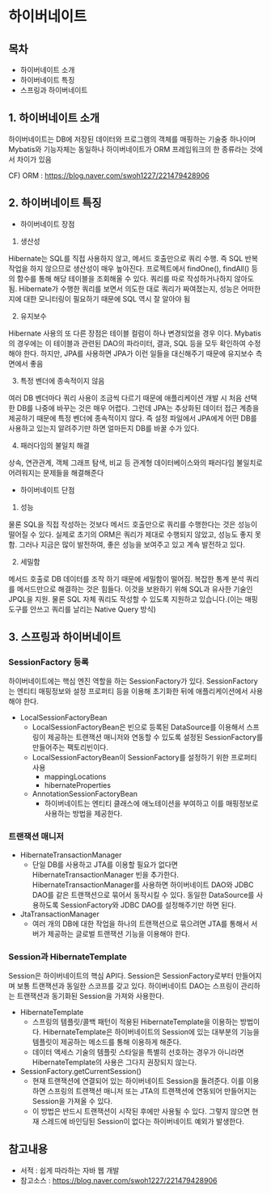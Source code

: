 하이버네이트
=======================

목차 
-----------------------
- 하이버네이트 소개 
- 하이버네이트 특징 
- 스프링과 하이버네이트 


## 1. 하이버네이트 소개
하이버네이트는 DB에 저장된 데이터와 프로그램의 객체를 매핑하는 기술중 하나이며 Mybatis와 기능자체는 동일하나 하이버네이트가 ORM 프레임워크의 한 종류라는 것에서 차이가 있음

CF) ORM : https://blog.naver.com/swoh1227/221479428906

## 2. 하이버네이트 특징

- 하이버네이트 장점

1) 생산성

Hibernate는 SQL를 직접 사용하지 않고, 메서드 호출만으로 쿼리 수행. 즉 SQL 반복 작업을 하지 않으므로 생산성이 매우 높아진다.
프로젝트에서 findOne(), findAll() 등의 함수를 통해 해당 테이블을 조회해올 수 있다. 쿼리를 따로 작성하거나하지 않아도 됨.
Hibernate가 수행한 쿼리를 보면서 의도한 대로 쿼리가 짜여졌는지, 성능은 어떠한지에 대한 모니터링이 필요하기 때문에 SQL 역시 잘 알아야 됨

2) 유지보수

Hibernate 사용의 또 다른 장점은 테이블 컬럼이 하나 변경되었을 경우 이다. Mybatis의 경우에는 이 테이블과 관련된 DAO의 파라미터, 결과, SQL 등을 모두 확인하여 수정해야 한다. 하지만, JPA를 사용하면 JPA가 이런 일들을 대신해주기 때문에 유지보수 측면에서 좋음

3) 특정 벤더에 종속적이지 않음

여러 DB 벤더마다 쿼리 사용이 조금씩 다르기 때문에 애플리케이션 개발 시 처음 선택한 DB를 나중에 바꾸는 것은 매우 어렵다. 그런데 JPA는 추상화된 데이터 접근 계층을 제공하기 때문에 특정 벤더에 종속적이지 않다. 즉 설정 파일에서 JPA에게 어떤 DB를 사용하고 있는지 알려주기만 하면 얼마든지 DB를 바꿀 수가 있다.

4) 패러다임의 불일치 해결

 상속, 연관관계, 객체 그래프 탐색, 비교 등 관계형 데이터베이스와의 패러다임 불일치로 어려워지는 문제들을 해결해준다

- 하이버네이트 단점

1) 성능

물론 SQL을 직접 작성하는 것보다 메서드 호출만으로 쿼리를 수행한다는 것은 성능이 떨어질 수 있다.
실제로 초기의 ORM은 쿼리가 제대로 수행되지 않았고, 성능도 좋지 못함. 그러나 지금은 많이 발전하여, 좋은 성능을 보여주고 있고 계속 발전하고 있다.

2) 세밀함

메서드 호출로 DB 데이터를 조작 하기 때문에 세밀함이 떨어짐. 복잡한 통계 분석 쿼리를 메서드만으로 해결하는 것은 힘들다. 이것을 보완하기 위해 SQL과 유사한 기술인 JPQL을 지원. 물론 SQL 자체 쿼리도 작성할 수 있도록 지원하고 있습니다.(이는 매핑도구를 안쓰고 쿼리를 날리는 Native Query 방식)

## 3. 스프링과 하이버네이트

### SessionFactory 등록
하이버네이트에는 핵심 엔진 역할을 하는 SessionFactory가 있다. SessionFactory는 엔티티 매핑정보와 설정 프로퍼티 등을 이용해 초기화한 뒤에 애플리케이션에서 사용해야 한다.

* LocalSessionFactoryBean
  * LocalSessionFactoryBean은 빈으로 등록된 DataSource를 이용해서 스프링이 제공하는 트랜잭션 매니저와 연동할 수 있도록 설정된 SessionFactory를 만들어주는 팩토리빈이다.
  * LocalSessionFactoryBean이 SessionFactory를 설정하기 위한 프로퍼티 사용
    * mappingLocations
    * hibernateProperties
   * AnnotationSessionFactoryBean
     * 하이버네이트는 엔티티 클래스에 애노테이션을 부여하고 이를 매핑정보로 사용하는 방법을 제공한다.

 

### 트랜잭션 매니저
  * HibernateTransactionManager
    - 단일 DB를 사용하고 JTA를 이용할 필요가 없다면 HibernateTransactionManager 빈을 추가한다. HibernateTransactionManager를 사용하면 하이버네이트 DAO와 JDBC DAO를 같은 트랜잭션으로 묶어서 동작시킬 수 있다. 동일한 DataSource를 사용하도록 SessionFactory와 JDBC DAO를 설정해주기만 하면 된다.
  * JtaTransactionManager
     - 여러 개의 DB에 대한 작업을 하나의 트랜잭션으로 묶으려면 JTA를 통해서 서버가 제공하는 글로벌 트랜잭션 기능을 이용해야 한다.

### Session과 HibernateTemplate
Session은 하이버네이트의 핵심 API다. Session은 SessionFactory로부터 만들어지며 보통 트랜잭션과 동일한 스코프를 갖고 있다. 하이버네이트 DAO는 스프링이 관리하는 트랜잭션과 동기화된 Session을 가져와 사용한다.

* HibernateTemplate
  * 스프링의 템플릿/콜백 패턴이 적용된 HibernateTemplate을 이용하는 방법이다. HibernateTemplate은 하이버네이트의 Session에 있는 대부분의 기능을 템플릿이 제공하는 메소드를 통해 이용하게 해준다.
  * 데이터 액세스 기술의 템플릿 스타일을 특별히 선호하는 경우가 아니라면 HibernateTemplate의 사용은 그다지 권장되지 않는다.
* SessionFactory.getCurrentSession()
   * 현재 트랜잭션에 연결되어 있는 하이버네이트 Session을 돌려준다. 이를 이용하면 스프링의 트랜잭션 매니저 또는 JTA의 트랜잭션에 연동되어 만들어지는 Session을 가져올 수 있다.
   * 이 방법은 반드시 트랜잭션이 시작된 후에만 사용될 수 있다. 그렇지 않으면 현재 스레드에 바인딩된 Session이 없다는 하이버네이트 예외가 발생한다.

  
## 참고내용
- 서적 : 쉽게 따라하는 자바 웹 개발
- 참고소스 : https://blog.naver.com/swoh1227/221479428906
